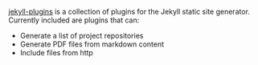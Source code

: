 [jekyll-plugins](https://bitbucket.org/plantheric/jekyll-plugins) is a collection of plugins for the Jekyll static site generator. Currently included are plugins that can:

- Generate a list of project repositories
- Generate PDF files from markdown content
- Include files from http
